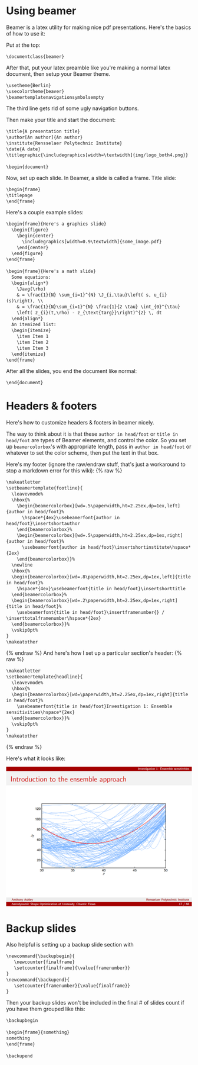 # Using beamer
Beamer is a latex utility for making nice pdf presentations. Here's the basics of how to use it:

Put at the top:
```
\documentclass{beamer}
```
After that, put your latex preamble like you're making a normal latex document, then setup your Beamer theme.
```
\usetheme{Berlin}
\usecolortheme{beaver}
\beamertemplatenavigationsymbolsempty
```
The third line gets rid of some ugly navigation buttons.

Then make your title and start the document:
```
\title{A presentation title}
\author[An author]{An author}
\institute{Rensselaer Polytechnic Institute}
\date{A date}
\titlegraphic{\includegraphics[width=\textwidth]{img/logo_both4.png}}

\begin{document}
```

Now, set up each slide. In Beamer, a slide is called a frame.
Title slide:
```
\begin{frame}
\titlepage
\end{frame}
```
Here's a couple example slides:
```
\begin{frame}{Here's a graphics slide}
  \begin{figure}
    \begin{center}
      \includegraphics[width=0.9\textwidth]{some_image.pdf}
    \end{center}
  \end{figure}
\end{frame}

\begin{frame}{Here's a math slide}
  Some equations:
  \begin{align*}
    \Javg(\rho)
    & = \frac{1}{N} \sum_{i=1}^{N} \J_{i,\tau}\left( s, u_{i}(s)\right), \\
    & = \frac{1}{N}\sum_{i=1}^{N} \frac{1}{2 \tau} \int_{0}^{\tau}
    \left( z_{i}(t,\rho) - z_{\text{targ}}\right)^{2} \, dt
  \end{align*}
  An itemized list:
  \begin{itemize}
    \item Item 1
    \item Item 2
    \item Item 3
  \end{itemize}
\end{frame}
```

After all the slides, you end the document like normal:
```
\end{document}
```



# Headers & footers
Here's how to customize headers & footers in beamer nicely. 

The way to think about it is that these `author in head/foot` or `title in head/foot` are types of 
Beamer elements, and control the color. 
So you set up `beamercolorbox`'s with appropriate length, pass in `author in head/foot` or 
whatever to set the color scheme, then put the text in that box.

Here's my footer (ignore the raw/endraw stuff, that's just a workaround to stop a markdown error for this wiki):
{% raw %}
```
\makeatletter
\setbeamertemplate{footline}{
  \leavevmode%
  \hbox{%
    \begin{beamercolorbox}[wd=.5\paperwidth,ht=2.25ex,dp=1ex,left]{author in head/foot}%
      \hspace*{4ex}\usebeamerfont{author in head/foot}\insertshortauthor
    \end{beamercolorbox}%
    \begin{beamercolorbox}[wd=.5\paperwidth,ht=2.25ex,dp=1ex,right]{author in head/foot}%
      \usebeamerfont{author in head/foot}\insertshortinstitute\hspace*{2ex}
    \end{beamercolorbox}}%
  \newline
  \hbox{%
  \begin{beamercolorbox}[wd=.8\paperwidth,ht=2.25ex,dp=1ex,left]{title in head/foot}%
    \hspace*{4ex}\usebeamerfont{title in head/foot}\insertshorttitle
  \end{beamercolorbox}%
  \begin{beamercolorbox}[wd=.2\paperwidth,ht=2.25ex,dp=1ex,right]{title in head/foot}%
    \usebeamerfont{title in head/foot}\insertframenumber{} / \inserttotalframenumber\hspace*{2ex}
  \end{beamercolorbox}}%
  \vskip0pt%
}
\makeatother
```
{% endraw %}
And here's how I set up a particular section's header:
{% raw %}
```
\makeatletter
\setbeamertemplate{headline}{
  \leavevmode%
  \hbox{%
  \begin{beamercolorbox}[wd=\paperwidth,ht=2.25ex,dp=1ex,right]{title in head/foot}%
    \usebeamerfont{title in head/foot}Investigation 1: Ensemble sensitivities\hspace*{2ex}
  \end{beamercolorbox}}%
  \vskip0pt%
}
\makeatother
```
{% endraw %}

Here's what it looks like:

![](example_header_footer.png)

# Backup slides
Also helpful is setting up a backup slide section with
```
\newcommand{\backupbegin}{
   \newcounter{finalframe}
   \setcounter{finalframe}{\value{framenumber}}
}
\newcommand{\backupend}{
   \setcounter{framenumber}{\value{finalframe}}
}
```
Then your backup slides won't be included in the final # of slides count if you have them grouped like this:
```
\backupbegin

\begin{frame}{something}
something
\end{frame}

\backupend
```
